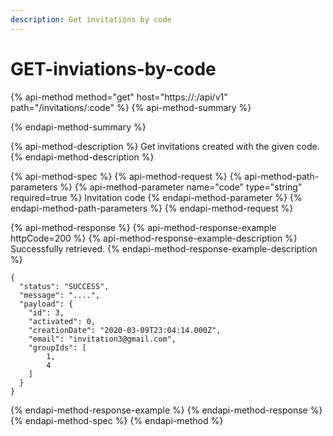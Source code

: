 ```yaml
---
description: Get invitations by code
---
```


# GET-inviations-by-code

{% api-method method="get" host="https://<host>:<port>/api/v1" path="/invitations/:code" %}
{% api-method-summary %}

{% endapi-method-summary %}

{% api-method-description %}
Get invitations created with the given code.
{% endapi-method-description %}

{% api-method-spec %}
{% api-method-request %}
{% api-method-path-parameters %}
{% api-method-parameter name="code" type="string" required=true %}
Invitation code
{% endapi-method-parameter %}
{% endapi-method-path-parameters %}
{% endapi-method-request %}

{% api-method-response %}
{% api-method-response-example httpCode=200 %}
{% api-method-response-example-description %}
Successfully retrieved.
{% endapi-method-response-example-description %}

```
{
  "status": "SUCCESS",
  "message": "....",
  "payload": {
    "id": 3,
    "activated": 0,
    "creationDate": "2020-03-09T23:04:14.000Z",
    "email": "invitation3@gmail.com",
    "groupIds": [
        1,
        4
    ]
  }
}
```
{% endapi-method-response-example %}
{% endapi-method-response %}
{% endapi-method-spec %}
{% endapi-method %}



